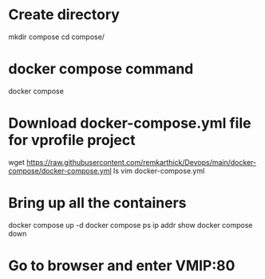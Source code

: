 # Create directory
mkdir compose
cd compose/

# docker compose command
docker compose

# Download docker-compose.yml file for vprofile project
wget https://raw.githubusercontent.com/remkarthick/Devops/main/docker-compose/docker-compose.yml
ls
vim docker-compose.yml

# Bring up all the containers
docker compose up -d
docker compose ps
ip addr show
docker compose down

# Go to browser and enter VMIP:80
